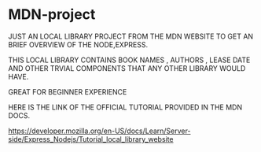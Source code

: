 # MDN-project

JUST AN LOCAL LIBRARY PROJECT FROM THE MDN WEBSITE TO GET AN BRIEF OVERVIEW OF THE NODE,EXPRESS. 

THIS LOCAL LIBRARY CONTAINS BOOK NAMES , AUTHORS , LEASE DATE AND OTHER TRVIAL COMPONENTS THAT ANY OTHER LIBRARY WOULD HAVE. 

GREAT FOR BEGINNER EXPERIENCE


HERE IS THE LINK OF THE OFFICIAL TUTORIAL PROVIDED IN THE MDN DOCS.  

https://developer.mozilla.org/en-US/docs/Learn/Server-side/Express_Nodejs/Tutorial_local_library_website
